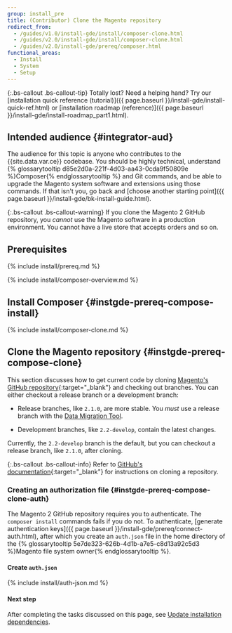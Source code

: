 ```yaml
---
group: install_pre
title: (Contributor) Clone the Magento repository
redirect_from:
  - /guides/v1.0/install-gde/install/composer-clone.html
  - /guides/v2.0/install-gde/install/composer-clone.html
  - /guides/v2.0/install-gde/prereq/composer.html
functional_areas:
  - Install
  - System
  - Setup
---
```


{:.bs-callout .bs-callout-tip}
Totally lost? Need a helping hand? Try our [installation quick reference (tutorial)]({{ page.baseurl }}/install-gde/install-quick-ref.html) or [installation roadmap (reference)]({{ page.baseurl }}/install-gde/install-roadmap_part1.html).

## Intended audience {#integrator-aud}

The audience for this topic is anyone who contributes to the {{site.data.var.ce}} codebase. You should be highly technical, understand {% glossarytooltip d85e2d0a-221f-4d03-aa43-0cda9f50809e %}Composer{% endglossarytooltip %} and Git commands, and be able to upgrade the Magento system software and extensions using those commands. If that isn't you, go back and [choose another starting point]({{ page.baseurl }}/install-gde/bk-install-guide.html).

{:.bs-callout .bs-callout-warning}
If you clone the Magento 2 GitHub repository, you _cannot_ use the Magento software in a production environment. You cannot have a live store that accepts orders and so on.

## Prerequisites
{% include install/prereq.md %}

{% include install/composer-overview.md %}

## Install Composer {#instgde-prereq-compose-install}
{% include install/composer-clone.md %}

## Clone the Magento repository {#instgde-prereq-compose-clone}

This section discusses how to get current code by cloning [Magento's GitHub repository](https://github.com/magento/magento2){:target="\_blank"} and checking out branches. You can either checkout a release branch or a development branch:

*	Release branches, like `2.1.0`, are more stable. You _must_ use a release branch with the [Data Migration Tool]({{page.baseurl}}/migration/bk-migration-guide.html).

*	Development branches, like `2.2-develop`, contain the latest changes.

Currently, the `2.2-develop` branch is the default, but you can checkout a release branch, like `2.1.0`, after cloning.

{:.bs-callout .bs-callout-info}
Refer to [GitHub's documentation](https://help.github.com/articles/cloning-a-repository-from-github/){:target="\_blank"} for instructions on cloning a repository.

### Creating an authorization file {#instgde-prereq-compose-clone-auth}

The Magento 2 GitHub repository requires you to authenticate. The `composer install` commands fails if you do not. To authenticate, [generate authentication keys]({{ page.baseurl }}/install-gde/prereq/connect-auth.html), after which you create an `auth.json` file in the home directory of the {% glossarytooltip 5e7de323-626b-4d1b-a7e5-c8d13a92c5d3 %}Magento file system owner{% endglossarytooltip %}.

#### Create `auth.json`
{% include install/auth-json.md %}

#### Next step

After completing the tasks discussed on this page, see [Update installation dependencies]({{page.baseurl}}/install-gde/install/prepare-install.html).
